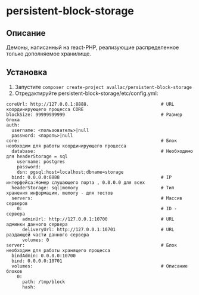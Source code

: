 persistent-block-storage
==============

Описание
--------
Демоны, написанный на react-PHP, реализующие распределенное только дополняемое хранилище.

Установка
---------
1. Запустите ```composer create-project avallac/persistent-block-storage```
2. Отредактируйте persistent-block-storage/etc/config.yml:
```
coreUrl: http://127.0.0.1:8888.                           # URL координирующего процесса CORE
blockSize: 99999999999                                    # Размер блока
auth:
  username: <пользователь>|null
  password: <пароль>|null
core:                                                     # Блок необходим для работы координирующего процесса
  database:                                               # Необходимо для headerStorage = sql
    username: postgres
    password:
    dsn: pgsql:host=localhost;dbname=storage
  bind: 0.0.0.0:8888                                      # IP интерфейса:Номер слушающего порта , 0.0.0.0 для всех
  headerStorage: sql|memory                               # Тип хранения информации, memory - для тестов
  servers:                                                # Массив серверов
    0:                                                    # ID - сервера
      adminUrl: http://127.0.0.1:10700                    # URL админки данного сервера
      deliveryUrl: http://127.0.0.1:10701                 # URL раздающей части данного сервера
      volumes: 0
server:                                                   # Блок необходим для работы хранящего процесса
  bindAdmin: 0.0.0.0:10700
  bind: 0.0.0.0:10701
  volumes:                                                # Описание блоков
    0:
      path: /tmp/block
      hash:
```
